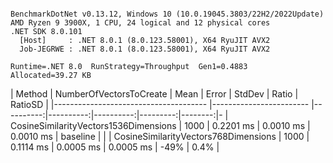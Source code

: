 ```

BenchmarkDotNet v0.13.12, Windows 10 (10.0.19045.3803/22H2/2022Update)
AMD Ryzen 9 3900X, 1 CPU, 24 logical and 12 physical cores
.NET SDK 8.0.101
  [Host]     : .NET 8.0.1 (8.0.123.58001), X64 RyuJIT AVX2
  Job-JEGRWE : .NET 8.0.1 (8.0.123.58001), X64 RyuJIT AVX2

Runtime=.NET 8.0  RunStrategy=Throughput  Gen1=0.4883  
Allocated=39.27 KB  

```
| Method                                | NumberOfVectorsToCreate | Mean      | Error     | StdDev    | Ratio    | RatioSD | 
|-------------------------------------- |------------------------ |----------:|----------:|----------:|---------:|--------:|-
| CosineSimilarityVectors1536Dimensions | 1000                    | 0.2201 ms | 0.0010 ms | 0.0010 ms | baseline |         | 
| CosineSimilarityVectors768Dimensions  | 1000                    | 0.1114 ms | 0.0005 ms | 0.0005 ms |     -49% |    0.4% | 
